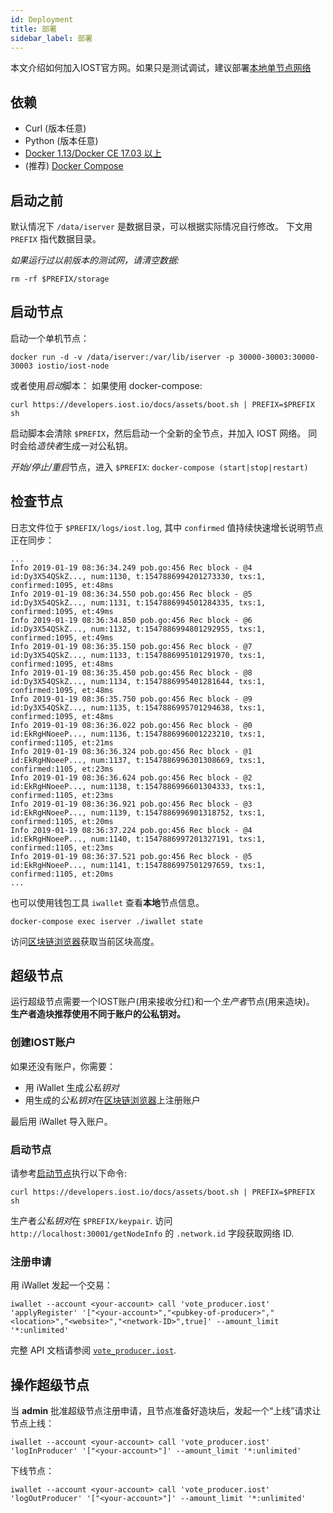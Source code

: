 ```yaml
---
id: Deployment
title: 部署
sidebar_label: 部署
---
```

本文介绍如何加入IOST官方网。如果只是测试调试，建议部署[本地单节点网络](4-running-iost-node/LocalServer.md)

## 依赖

- Curl (版本任意)
- Python (版本任意)
- [Docker 1.13/Docker CE 17.03 以上](https://docs.docker.com/install)
- (推荐) [Docker Compose](https://docs.docker.com/compose/install)

## 启动之前

默认情况下 `/data/iserver` 是数据目录，可以根据实际情况自行修改。
下文用 `PREFIX` 指代数据目录。


*如果运行过以前版本的测试网，请清空数据:*

```
rm -rf $PREFIX/storage
```

## 启动节点

启动一个单机节点：

```
docker run -d -v /data/iserver:/var/lib/iserver -p 30000-30003:30000-30003 iostio/iost-node
```

或者使用*启动*脚本：
如果使用 docker-compose:

```
curl https://developers.iost.io/docs/assets/boot.sh | PREFIX=$PREFIX sh
```

启动脚本会清除 `$PREFIX`，然后启动一个全新的全节点，并加入 IOST 网络。
同时会给*造快者*生成一对公私钥。

*开始/停止/重启*节点，进入 `$PREFIX`: `docker-compose (start|stop|restart)`

## 检查节点

日志文件位于 `$PREFIX/logs/iost.log`,
其中 `confirmed` 值持续快速增长说明节点正在同步：

```
...
Info 2019-01-19 08:36:34.249 pob.go:456 Rec block - @4 id:Dy3X54QSkZ..., num:1130, t:1547886994201273330, txs:1, confirmed:1095, et:48ms
Info 2019-01-19 08:36:34.550 pob.go:456 Rec block - @5 id:Dy3X54QSkZ..., num:1131, t:1547886994501284335, txs:1, confirmed:1095, et:49ms
Info 2019-01-19 08:36:34.850 pob.go:456 Rec block - @6 id:Dy3X54QSkZ..., num:1132, t:1547886994801292955, txs:1, confirmed:1095, et:49ms
Info 2019-01-19 08:36:35.150 pob.go:456 Rec block - @7 id:Dy3X54QSkZ..., num:1133, t:1547886995101291970, txs:1, confirmed:1095, et:48ms
Info 2019-01-19 08:36:35.450 pob.go:456 Rec block - @8 id:Dy3X54QSkZ..., num:1134, t:1547886995401281644, txs:1, confirmed:1095, et:48ms
Info 2019-01-19 08:36:35.750 pob.go:456 Rec block - @9 id:Dy3X54QSkZ..., num:1135, t:1547886995701294638, txs:1, confirmed:1095, et:48ms
Info 2019-01-19 08:36:36.022 pob.go:456 Rec block - @0 id:EkRgHNoeeP..., num:1136, t:1547886996001223210, txs:1, confirmed:1105, et:21ms
Info 2019-01-19 08:36:36.324 pob.go:456 Rec block - @1 id:EkRgHNoeeP..., num:1137, t:1547886996301308669, txs:1, confirmed:1105, et:23ms
Info 2019-01-19 08:36:36.624 pob.go:456 Rec block - @2 id:EkRgHNoeeP..., num:1138, t:1547886996601304333, txs:1, confirmed:1105, et:23ms
Info 2019-01-19 08:36:36.921 pob.go:456 Rec block - @3 id:EkRgHNoeeP..., num:1139, t:1547886996901318752, txs:1, confirmed:1105, et:20ms
Info 2019-01-19 08:36:37.224 pob.go:456 Rec block - @4 id:EkRgHNoeeP..., num:1140, t:1547886997201327191, txs:1, confirmed:1105, et:23ms
Info 2019-01-19 08:36:37.521 pob.go:456 Rec block - @5 id:EkRgHNoeeP..., num:1141, t:1547886997501297659, txs:1, confirmed:1105, et:20ms
...
```

也可以使用钱包工具 `iwallet` 查看**本地**节点信息。

```
docker-compose exec iserver ./iwallet state
```

访问[区块链浏览器](https://explorer.iost.io)获取当前区块高度。

## 超级节点

运行超级节点需要一个IOST账户(用来接收分红)和一个*生产者*节点(用来造块)。   
**生产者造块推荐使用不同于账户的公私钥对。**

### 创建IOST账户

如果还没有账户，你需要：

- 用 iWallet 生成*公私钥对*
- 用生成的*公私钥对*在[区块链浏览器](https://explorer.iost.io)上注册账户

最后用 iWallet 导入账户。

### 启动节点

请参考[启动节点](#start-the-node)执行以下命令:

```
curl https://developers.iost.io/docs/assets/boot.sh | PREFIX=$PREFIX sh
```

生产者*公私钥对*在 `$PREFIX/keypair`.
访问 `http://localhost:30001/getNodeInfo` 的 `.network.id` 字段获取网络 ID.

### 注册申请

用 iWallet 发起一个交易：

```
iwallet --account <your-account> call 'vote_producer.iost' 'applyRegister' '["<your-account>","<pubkey-of-producer>","<location>","<website>","<network-ID>",true]' --amount_limit '*:unlimited'
```

完整 API 文档请参阅 [`vote_producer.iost`](6-reference/SystemContract.html#vote-produceriost).

## 操作超级节点

当 **admin** 批准超级节点注册申请，且节点准备好造块后，发起一个“上线”请求让节点上线：

```
iwallet --account <your-account> call 'vote_producer.iost' 'logInProducer' '["<your-account>"]' --amount_limit '*:unlimited'
```

下线节点：

```
iwallet --account <your-account> call 'vote_producer.iost' 'logOutProducer' '["<your-account>"]' --amount_limit '*:unlimited'
```
